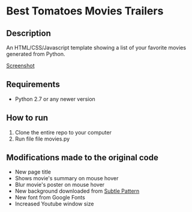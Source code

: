 # Best Tomatoes Movies Trailers

## Description

An HTML/CSS/Javascript template showing a list of your favorite movies generated from Python.

[Screenshot](http://i.imgur.com/X1pmA0m.jpg)

## Requirements

* Python 2.7 or any newer version

## How to run

1. Clone the entire repo to your computer
2. Run file file movies.py

## Modifications made to the original code

* New page title
* Shows movie's summary on mouse hover
* Blur movie's poster on mouse hover
* New background downloaded from [Subtle Pattern](https://www.toptal.com/designers/subtlepatterns/?s=swirl_pattern)
* New font from Google Fonts
* Increased Youtube window size